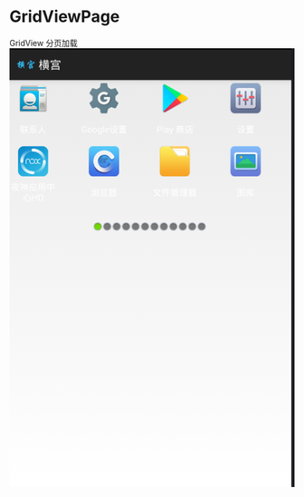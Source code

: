 # GridViewPage
GridView 分页加载
![GridView 分页加载](https://github.com/2223512468/GridViewPage/blob/master/sample/1.png)
